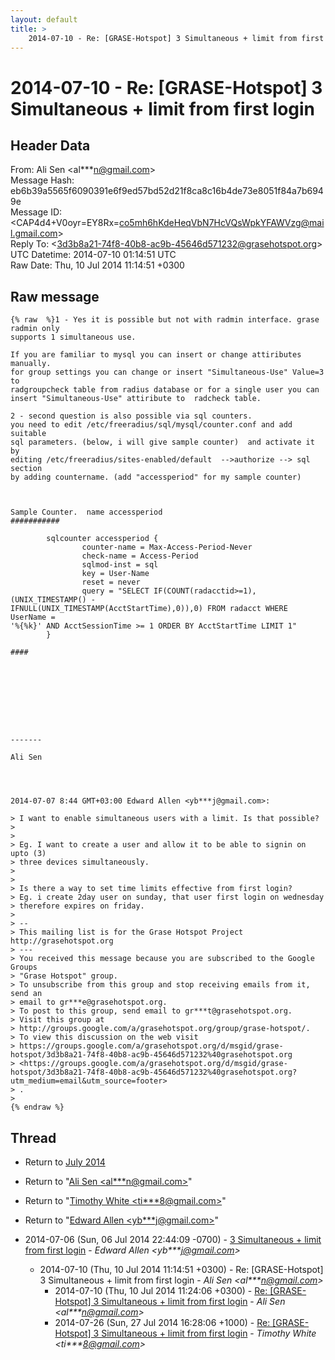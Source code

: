 ```yaml
---
layout: default
title: >
    2014-07-10 - Re: [GRASE-Hotspot] 3 Simultaneous + limit from first login
---
```


# 2014-07-10 - Re: [GRASE-Hotspot] 3 Simultaneous + limit from first login

## Header Data

From: Ali Sen \<al***n@gmail.com\><br>
Message Hash: eb6b39a5565f6090391e6f9ed57bd52d21f8ca8c16b4de73e8051f84a7b6949e<br>
Message ID: \<CAP4d4+V0oyr=EY8Rx=co5mh6hKdeHeqVbN7HcVQsWpkYFAWVzg@mail.gmail.com\><br>
Reply To: \<3d3b8a21-74f8-40b8-ac9b-45646d571232@grasehotspot.org\><br>
UTC Datetime: 2014-07-10 01:14:51 UTC<br>
Raw Date: Thu, 10 Jul 2014 11:14:51 +0300<br>

## Raw message

```
{% raw  %}1 - Yes it is possible but not with radmin interface. grase radmin only
supports 1 simultaneous use.

If you are familiar to mysql you can insert or change attiributes manually.
for group settings you can change or insert "Simultaneous-Use" Value=3 to
radgroupcheck table from radius database or for a single user you can
insert "Simultaneous-Use" attiribute to  radcheck table.

2 - second question is also possible via sql counters.
you need to edit /etc/freeradius/sql/mysql/counter.conf and add suitable
sql parameters. (below, i will give sample counter)  and activate it by
editing /etc/freeradius/sites-enabled/default  -->authorize --> sql section
by adding countername. (add "accessperiod" for my sample counter)



Sample Counter.  name accessperiod
###########

        sqlcounter accessperiod {
                counter-name = Max-Access-Period-Never
                check-name = Access-Period
                sqlmod-inst = sql
                key = User-Name
                reset = never
                query = "SELECT IF(COUNT(radacctid>=1),(UNIX_TIMESTAMP() -
IFNULL(UNIX_TIMESTAMP(AcctStartTime),0)),0) FROM radacct WHERE UserName =
'%{%k}' AND AcctSessionTime >= 1 ORDER BY AcctStartTime LIMIT 1"
        }

####









-------

Ali Sen




2014-07-07 8:44 GMT+03:00 Edward Allen <yb***j@gmail.com>:

> I want to enable simultaneous users with a limit. Is that possible?
>
>
> Eg. I want to create a user and allow it to be able to signin on upto (3)
> three devices simultaneously.
>
>
> Is there a way to set time limits effective from first login?
> Eg. i create 2day user on sunday, that user first login on wednesday
> therefore expires on friday.
>
> --
> This mailing list is for the Grase Hotspot Project http://grasehotspot.org
> ---
> You received this message because you are subscribed to the Google Groups
> "Grase Hotspot" group.
> To unsubscribe from this group and stop receiving emails from it, send an
> email to gr***e@grasehotspot.org.
> To post to this group, send email to gr***t@grasehotspot.org.
> Visit this group at
> http://groups.google.com/a/grasehotspot.org/group/grase-hotspot/.
> To view this discussion on the web visit
> https://groups.google.com/a/grasehotspot.org/d/msgid/grase-hotspot/3d3b8a21-74f8-40b8-ac9b-45646d571232%40grasehotspot.org
> <https://groups.google.com/a/grasehotspot.org/d/msgid/grase-hotspot/3d3b8a21-74f8-40b8-ac9b-45646d571232%40grasehotspot.org?utm_medium=email&utm_source=footer>
> .
>
{% endraw %}
```

## Thread

+ Return to [July 2014](/archive/2014/07)

+ Return to "[Ali Sen <al***n<span>@</span>gmail.com>](/authors/al___n_at_gmail_com)"
+ Return to "[Timothy White <ti***8<span>@</span>gmail.com>](/authors/ti___8_at_gmail_com)"
+ Return to "[Edward Allen <yb***j<span>@</span>gmail.com>](/authors/yb___j_at_gmail_com)"

+ 2014-07-06 (Sun, 06 Jul 2014 22:44:09 -0700) - [3 Simultaneous + limit from first login](/archive/2014/07/2430db704493a83276900a4c34007cc707f79e2a1c7a4be95462cb502ed5f784) - _Edward Allen \<yb***j@gmail.com\>_
  + 2014-07-10 (Thu, 10 Jul 2014 11:14:51 +0300) - Re: [GRASE-Hotspot] 3 Simultaneous + limit from first login - _Ali Sen \<al***n@gmail.com\>_
    + 2014-07-10 (Thu, 10 Jul 2014 11:24:06 +0300) - [Re: [GRASE-Hotspot] 3 Simultaneous + limit from first login](/archive/2014/07/8fc9f6e415d0dc1e3d0addc1c400b3ada31aeafd263676731af4b6ac3762b36a) - _Ali Sen \<al***n@gmail.com\>_
    + 2014-07-26 (Sun, 27 Jul 2014 16:28:06 +1000) - [Re: [GRASE-Hotspot] 3 Simultaneous + limit from first login](/archive/2014/07/71566b97692350bb3a37c4a9a9779598b048cb0a411bb75457765d5ffe2b78f2) - _Timothy White \<ti***8@gmail.com\>_

